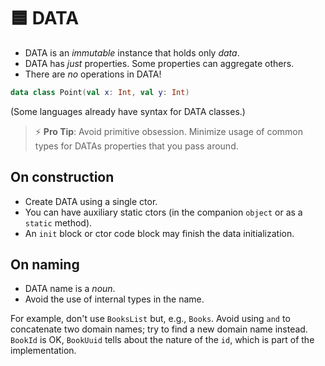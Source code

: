 # 🟦 DATA

+ DATA is an _immutable_ instance that holds only _data_.
+ DATA has _just_ properties. Some properties can aggregate others.
+ There are _no_ operations in DATA!

```kotlin
data class Point(val x: Int, val y: Int)
```

(Some languages already have syntax for DATA classes.)

> ⚡️ **Pro Tip**: Avoid primitive obsession. Minimize usage of common types for DATAs properties that you pass around.

## On construction

+ Create DATA using a single ctor.
+ You can have auxiliary static ctors (in the companion `object` or as a `static` method).
+ An `init` block or ctor code block may finish the data initialization.

## On naming

+ DATA name is a _noun_.
+ Avoid the use of internal types in the name.
 
For example, don't use `BooksList` but, e.g., `Books`. Avoid using `and` to concatenate two domain names; try to find a new domain name instead. `BookId` is OK, `BookUuid` tells about the nature of the `id`, which is part of the implementation.
